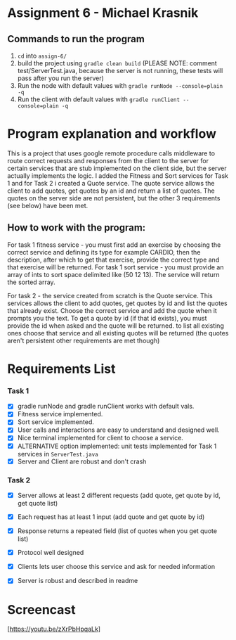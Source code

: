 # Assignment 6 - Michael Krasnik
## Commands to run the program
1. `cd` into `assign-6/`
2. build the project using `gradle clean build` (PLEASE NOTE: comment test/ServerTest.java, because the server is not running, these tests will pass after you run the server)
3. Run the node with default values with `gradle runNode --console=plain -q`
4. Run the client with default values with `gradle runClient --console=plain -q`


# Program explanation and workflow
This is a project that uses google remote procedure calls middleware to route correct requests and responses from the client to the server for certain services
that are stub implemented on the client side, but the server actually implements the logic. I added the Fitness and Sort services for Task 1 and for Task 2 i created
a Quote service. The quote service allows the client to add quotes, get quotes by an id and return a list of quotes. The quotes on the server side are not persistent, but the other 3 requirements (see below)
have been met.

## How to work with the program:
For task 1 fitness service - you must first add an exercise by choosing the correct service and defining its type for example CARDIO, then the description,
after which to get that exercise, provide the correct type and that exercise will be returned.
For task 1 sort service - you must provide an array of ints to sort space delimited like (50 12 13). The service will return the sorted array.

For task 2 - the service created from scratch is the Quote service. This services allows the client to add quotes, get quotes by id and list the quotes
that already exist. Choose the correct service and add the quote when it prompts you the text. To get a quote by id (if that id exists), you must provide
the id when asked and the quote will be returned. to list all existing ones choose that service and all existing quotes will be returned (the quotes aren't persistent other requirements are met though)


# Requirements List
### Task 1
- [X] gradle runNode and gradle runClient works with default vals.
- [X] Fitness service implemented.
- [X] Sort service implemented.
- [X] User calls and interactions are easy to understand and designed well.
- [X] Nice terminal implemented for client to choose a service.
- [X] ALTERNATIVE option implemented: unit tests implemented for Task 1 services in `ServerTest.java`
- [X] Server and Client are robust and don't crash
### Task 2
- [X] Server allows at least 2 different requests (add quote, get quote by id, get quote list)
- [X] Each request has at least 1 input (add quote and get quote by id)
- [X] Response returns a repeated field (list of quotes when you get quote list)
- [X] Protocol well designed
- [X] Clients lets user choose this service and ask for needed information
- [X] Server is robust and described in readme


# Screencast
[https://youtu.be/zXrPbHpqaLk]
